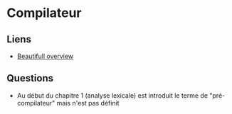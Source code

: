 # Compilateur

## Liens

* [Beautifull overview](https://hackernoon.com/compilers-and-interpreters-3e354a2e41cf)

## Questions

* Au début du chapitre 1 (analyse lexicale) est introduit le terme de "pré-compilateur" mais n'est pas définit

<Posts/>
